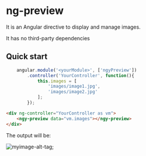 # ng-preview

It is an Angular directive to display and manage images.

It has no third-party dependencies 

## Quick start

```javascript
    angular.module('<yourModule>', ['ngyPreview'])
        .controller('YourController', function(){
            this.images = [
                'images/image1.jpg',
                'images/image2.jpg'
            ];
        });    
```
```html
<div ng-controller="YourController as vm">
    <ngy-preview data="vm.images"></ngy-preview>
</div>
```
The output will be:

![myimage-alt-tag](url-to-image);